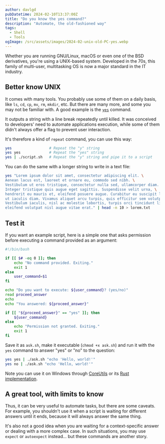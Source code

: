 ```yaml
---
author: davlgd
pubDatetime: 2024-02-10T13:37:00Z
title: "Do you know the yes command?"
description: "Automate, the old-fashioned way"
tags:
  - Shell
  - Tools
ogImage: /src/assets/images/2024-02-unix-old-PC-yes.webp
---
```


Whether you are running GNU/Linux, macOS or even one of the BSD derivatives, you're using a UNIX-based system. Developed in the 70s, this family of multi-user, multitasking OS is now a major standard in the IT industry.

## Better know UNIX

It comes with many tools. You probably use some of them on a daily basis, like `ls`, `cd`, `cp`, `mv`, `rm`, `mkdir`, etc. But there are many more, and some you may not be familiar with. A good example is the [`yes`](https://linux.die.net/man/1/yes) command.

It outputs a string with a line break repeatedly until killed. It was conceived to developers' need to automate applications execution, while some of them didn't always offer a flag to prevent user interaction.

It's therefore a kind of `repeat` command, you can use this way:

```bash
yes                 # Repeat the "y" string
yes yes             # Repeat the "yes" string
yes | ./script.sh   # Repeat the "y" string and pipe it to a script
```

You can do the same with a longer string to write in a text file:

```bash
yes "Lorem ipsum dolor sit amet, consectetur adipiscing elit. \
Aenean lacus est, laoreet et ornare eu, commodo sed nibh. \
Vestibulum ut eros tristique, consectetur nulla sed, ullamcorper diam. \
Integer tristique quis augue eget sagittis. Suspendisse velit urna, \
hendrerit eu mauris et, eleifend posuere augue. Curabitur eu suscipit lorem, \
ut iaculis diam. Vivamus aliquet arcu turpis, quis efficitur sem volutpat ac. \
Vestibulum iaculis, nisl ac molestie lobortis, turpis orci tincidunt ligula, \
eleifend volutpat nisl augue vitae erat." | head -n 10 > lorem.txt
```

## Test it

If you want an example script, here is a simple one that asks permission before executing a command provided as an argument:

```bash
#!/bin/bash

if [[ $# -eq 0 ]]; then
    echo "No command provided. Exiting."
    exit 1
else
    user_command=$1
fi

echo "Do you want to execute: ${user_command}? (yes/no)"
read proceed_answer
echo
echo "You answered: ${proceed_answer}"

if [[ "${proceed_answer}" == "yes" ]]; then
    ${user_command}
else
    echo "Permission not granted. Exiting."
    exit 1
fi
```

Save it as `ask.sh`, make it executable (`chmod +x ask.sh`) and run it with the `yes` command to answer "yes" or "no" to the question:

```bash
yes yes | ./ask.sh "echo 'Hello, world!'"
yes no | ./ask.sh "echo 'Hello, world!'"
```

Note you can use it on Windows through [CoreUtils](https://gnuwin32.sourceforge.net/packages/coreutils.htm) or its [Rust implementation](https://github.com/uutils/coreutils).

## A great tool, with limits to know

Thus, it can be very useful to automate tasks, but there are some caveats. For example, you shouldn't use it when a script is waiting for different answers until it ends, because it will always answer the same thing.

It's also not a good idea when you are waiting for a context-specific answer or dealing with a more complex case. In such situations, you may use `expect` or `autoexpect` instead... but these commands are another story.
